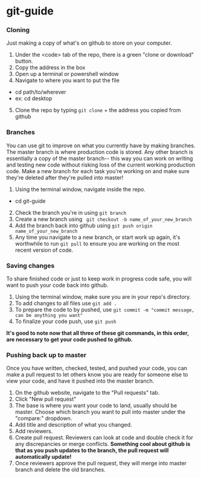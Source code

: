 # git-guide

### Cloning
Just making a copy of what's on github to store on your computer.

1. Under the \<code> tab of the repo, there is a green "clone or download" button.
2. Copy the address in the box
3. Open up a terminal or powershell window
4. Navigate to where you want to put the file
  * cd path/to/wherever
  * ex: cd desktop
5. Clone the repo by typing `git clone` + the address you copied from github

### Branches
You can use git to improve on what you currently have by making branches. The master branch is where production code is stored. Any other branch is essentially a copy of the master branch-- this way you can work on writing and testing new code without risking loss of the current working production code. Make a new branch for each task you're working on and make sure they're deleted after they're pulled into master!

1. Using the terminal window, navigate inside the repo.
  * cd git-guide
2. Check the branch you're in using `git branch`
3. Create a new branch using ` git checkout -b name_of_your_new_branch`
4. Add the branch back into github using `git push origin name_of_your_new_branch`
5. Any time you navigate to a new branch, or start work up again, it's worthwhile to run `git pull` to ensure you are working on the most recent version of code.

### Saving changes
To share finished code or just to keep work in progress code safe, you will want to push your code back into github.

1. Using the terminal window, make sure you are in your repo's directory.
2. To add changes to all files use `git add .`
3. To prepare the code to by pushed, use `git commit -m "commit message, can be anything you want"`
4. To finalize your code push, use `git push`

**It's good to note now that all three of these git commands, in this order, are necessary to get your code pushed to github.**

### Pushing back up to master
Once you have written, checked, tested, and pushed your code, you can make a pull request to let others know you are ready for someone else to view your code, and have it pushed into the master branch.

1. On the github website, navigate to the "Pull requests" tab.
2. Click "New pull request"
3. The base is where you want your code to land, usually should be master. Choose which branch you want to pull into master under the "compare:" dropdown.
4. Add title and description of what you changed.
5. Add reviewers.
6. Create pull request. Reviewers can look at code and double check it for any discrepancies or merge conflicts.
**Something cool about github is that as you push updates to the branch, the pull request will automatically update!**
7. Once reviewers approve the pull request, they will merge into master branch and delete the old branches.


